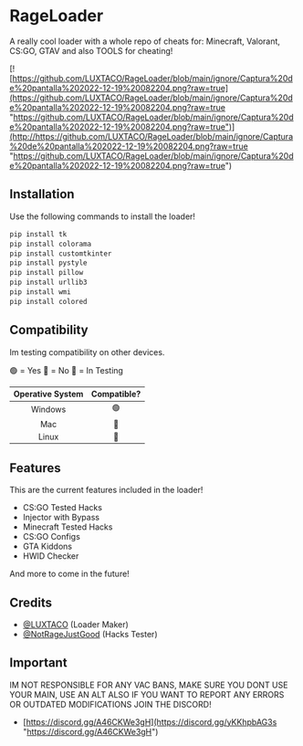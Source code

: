 # RageLoader
A really cool loader with a whole repo of cheats for: Minecraft, Valorant, CS:GO, GTAV and also TOOLS for cheating! 

[![https://github.com/LUXTACO/RageLoader/blob/main/ignore/Captura%20de%20pantalla%202022-12-19%20082204.png?raw=true](https://github.com/LUXTACO/RageLoader/blob/main/ignore/Captura%20de%20pantalla%202022-12-19%20082204.png?raw=true "https://github.com/LUXTACO/RageLoader/blob/main/ignore/Captura%20de%20pantalla%202022-12-19%20082204.png?raw=true")](http://https://github.com/LUXTACO/RageLoader/blob/main/ignore/Captura%20de%20pantalla%202022-12-19%20082204.png?raw=true "https://github.com/LUXTACO/RageLoader/blob/main/ignore/Captura%20de%20pantalla%202022-12-19%20082204.png?raw=true")
##  Installation
Use the following commands to install the loader!
```python
pip install tk
pip install colorama
pip install customtkinter
pip install pystyle
pip install pillow
pip install urllib3
pip install wmi
pip install colored
```
## Compatibility

Im testing compatibility on other devices.

🟢 = Yes
🔴 = No
🚧 = In Testing

|  Operative System|  Compatible? |
| :------------: | :------------: |
| Windows |🟢 |
|  Mac |  🚧 |
| Linux  |  🚧 |

## Features

This are the current features included in the loader!

- CS:GO Tested Hacks
- Injector with Bypass
- Minecraft Tested Hacks
- CS:GO Configs
- GTA Kiddons
- HWID Checker

And more to come in the future!

## Credits

- [@LUXTACO](https://github.com/LUXTACO "@LUXTACO") (Loader Maker)
- [@NotRageJustGood](https://cheater.fun/user/NotRageJustGood/) (Hacks Tester)

## Important

IM NOT RESPONSIBLE FOR ANY VAC BANS, MAKE SURE YOU DONT USE YOUR MAIN, USE AN ALT ALSO IF YOU WANT TO REPORT ANY ERRORS OR OUTDATED MODIFICATIONS JOIN THE DISCORD! 

- [https://discord.gg/A46CKWe3gH](https://discord.gg/yKKhpbAG3s "https://discord.gg/A46CKWe3gH")
